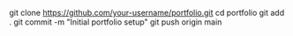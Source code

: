 git clone https://github.com/your-username/portfolio.git
cd portfolio
git add .
git commit -m "Initial portfolio setup"
git push origin main
